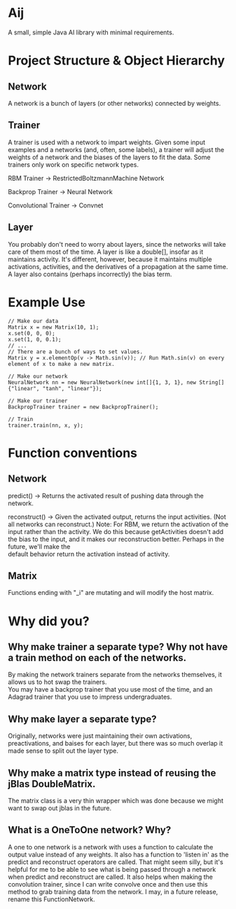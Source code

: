 # Aij
A small, simple Java AI library with minimal requirements.

# Project Structure & Object Hierarchy
## Network

A network is a bunch of layers (or other networks) connected by weights.

## Trainer

A trainer is used with a network to impart weights.
Given some input examples and a networks (and, often, some labels), a trainer will adjust the weights of a network
and the biases of the layers to fit the data.  Some trainers only work on specific network types.

RBM Trainer -> RestrictedBoltzmannMachine Network

Backprop Trainer -> Neural Network

Convolutional Trainer -> Convnet

## Layer

You probably don't need to worry about layers, since the networks will take care of them most of the time.
A layer is like a double[], insofar as it maintains activity.  It's different, however,
because it maintains multiple activations, activities, and the derivatives of a propagation at the same time.
A layer also contains (perhaps incorrectly) the bias term.

# Example Use

```
// Make our data
Matrix x = new Matrix(10, 1);
x.set(0, 0, 0);
x.set(1, 0, 0.1);
// ...
// There are a bunch of ways to set values.
Matrix y = x.elementOp(v -> Math.sin(v)); // Run Math.sin(v) on every element of x to make a new matrix.

// Make our network
NeuralNetwork nn = new NeuralNetwork(new int[]{1, 3, 1}, new String[]{"linear", "tanh", "linear"});

// Make our trainer
BackpropTrainer trainer = new BackpropTrainer();

// Train
trainer.train(nn, x, y);
```

# Function conventions

## Network

predict() -> Returns the activated result of pushing data through the network.

reconstruct() -> Given the activated output, returns the input activities. (Not all networks can reconstruct.)
Note: For RBM, we return the activation of the input rather than the activity.  We do this because getActivities 
doesn't add the bias to the input, and it makes our reconstruction better.  Perhaps in the future, we'll make the  
default behavior return the activation instead of activity.

## Matrix

Functions ending with "_i" are mutating and will modify the host matrix.

# Why did you?

## Why make trainer a separate type?  Why not have a train method on each of the networks.

By making the network trainers separate from the networks themselves, it allows us to hot swap the trainers.  
You may have a backprop trainer that you use most of the time, and an Adagrad trainer that you use to impress 
undergraduates.

## Why make layer a separate type?

Originally, networks were just maintaining their own activations, preactivations, and baises for each layer, 
but there was so much overlap it made sense to split out the layer type.

## Why make a matrix type instead of reusing the jBlas DoubleMatrix.

The matrix class is a very thin wrapper which was done because we might want to swap out jblas in the future.

## What is a OneToOne network?  Why?

A one to one network is a network with uses a function to calculate the output value instead of any weights.  It also has a function to 'listen in' as the predict and reconstruct operators are called.  That might seem silly, but it's helpful for me to be able to see what is being passed through a network when predict and reconstruct are called.  It also helps when making the convolution trainer, since I can write convolve once and then use this method to grab training data from the network.  I may, in a future release, rename this FunctionNetwork.
